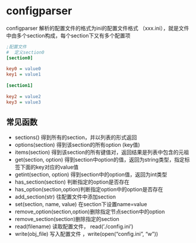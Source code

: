 # configparser

configparser 解析的配置文件的格式为ini的配置文件格式 （xxx.ini），就是文件中由多个section构成，每个section下又有多个配置项

```ini
;配置文件
#  定义section0
[section0]
 
key0 = value0
key1 = value1
 
[section1]
 
key2 = value2
key3 = value3
```

## 常见函数

- sections() 得到所有的section，并以列表的形式返回
- options(section) 得到该section的所有option (key值)
- items(section) 得到该section的所有键值对，返回结果是列表中包含的元祖
- get(section, option) 得到section中option的值，返回为string类型，指定标签下面的key对应的value值
- getint(section, option) 得到section中的option值，返回为int类型
- has_section(section) 判断指定的option是否存在
- has_option(section,option)判断指定option中的option是否存在
- add_section(str) 往配置文件中添加section
- set(section, name, value) 在section下设置name=value
- remove_option(section,option)删除指定节点section中的option
- remove_section(section)删除指定的section
- read(filename) 读取配置文件， read(’./config.ini’)
- write(obj_file) 写入配置文件 ，write(open(“config.ini”, “w”))
